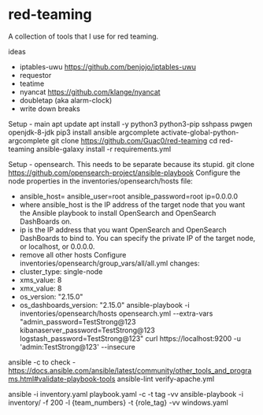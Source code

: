 # red-teaming

A collection of tools that I use for red teaming.

ideas
* iptables-uwu https://github.com/benjojo/iptables-uwu
* requestor
* teatime
* nyancat https://github.com/klange/nyancat
* doubletap (aka alarm-clock)
* write down breaks

Setup - main
apt update
apt install -y python3 python3-pip sshpass pwgen openjdk-8-jdk
pip3 install ansible argcomplete
activate-global-python-argcomplete
git clone https://github.com/Guac0/red-teaming
cd red-teaming
ansible-galaxy install -r requirements.yml

Setup - opensearch. This needs to be separate because its stupid.
git clone https://github.com/opensearch-project/ansible-playbook
Configure the node properties in the inventories/opensearch/hosts file:
* ansible_host=<Public IP address> ansible_user=root ansible_password=root ip=0.0.0.0
* where ansible_host is the IP address of the target node that you want the Ansible playbook to install OpenSearch and OpenSearch DashBoards on.
* ip is the IP address that you want OpenSearch and OpenSearch DashBoards to bind to. You can specify the private IP of the target node, or localhost, or 0.0.0.0.
* remove all other hosts
Configure inventories/opensearch/group_vars/all/all.yml changes:
* cluster_type: single-node
* xms_value: 8
* xmx_value: 8
* os_version: "2.15.0"
* os_dashboards_version: "2.15.0"
ansible-playbook -i inventories/opensearch/hosts opensearch.yml --extra-vars "admin_password=TestStrong@123 kibanaserver_password=TestStrong@123 logstash_password=TestStrong@123"
curl https://localhost:9200 -u 'admin:TestStrong@123' --insecure

ansible -c to check - https://docs.ansible.com/ansible/latest/community/other_tools_and_programs.html#validate-playbook-tools
ansible-lint verify-apache.yml

ansible -i inventory.yaml playbook.yaml -c -t tag -vv
ansible-playbook -i inventory/ -f 200 -l {team_numbers} -t {role_tag} -vv windows.yaml